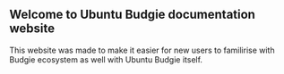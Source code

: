 ## Welcome to Ubuntu Budgie documentation website

This website was made to make it easier for new users to familirise with Budgie ecosystem as well with Ubuntu Budgie itself.
